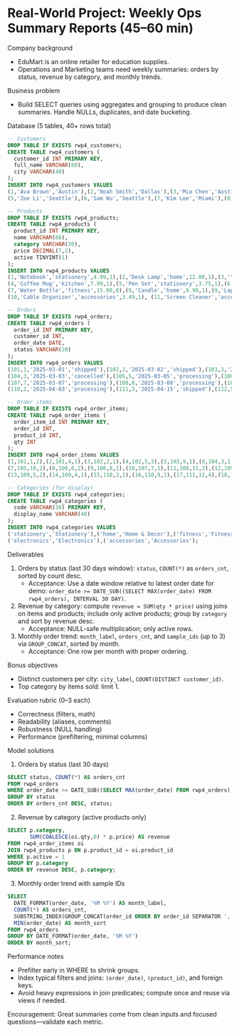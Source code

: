 # Real-World Project: Weekly Ops Summary Reports (45–60 min)

Company background
- EduMart is an online retailer for education supplies.
- Operations and Marketing teams need weekly summaries: orders by status, revenue by category, and monthly trends.

Business problem
- Build SELECT queries using aggregates and grouping to produce clean summaries. Handle NULLs, duplicates, and date bucketing.

Database (5 tables, 40+ rows total)
```sql
-- Customers
DROP TABLE IF EXISTS rwp4_customers;
CREATE TABLE rwp4_customers (
  customer_id INT PRIMARY KEY,
  full_name VARCHAR(60),
  city VARCHAR(40)
);
INSERT INTO rwp4_customers VALUES
(1,'Ava Brown','Austin'),(2,'Noah Smith','Dallas'),(3,'Mia Chen','Austin'),(4,'Leo Park',NULL),
(5,'Zoe Li','Seattle'),(6,'Sam Wu','Seattle'),(7,'Kim Lee','Miami'),(8,'Ivy Ray','Dallas');

-- Products
DROP TABLE IF EXISTS rwp4_products;
CREATE TABLE rwp4_products (
  product_id INT PRIMARY KEY,
  name VARCHAR(60),
  category VARCHAR(30),
  price DECIMAL(7,2),
  active TINYINT(1)
);
INSERT INTO rwp4_products VALUES
(1,'Notebook','stationery',4.99,1),(2,'Desk Lamp','home',12.00,1),(3,'Yoga Mat','fitness',24.50,1),
(4,'Coffee Mug','kitchen',7.99,1),(5,'Pen Set','stationery',3.75,1),(6,'Throw Pillow','home',18.00,1),
(7,'Water Bottle','fitness',15.00,0),(8,'Candle','home',9.99,1),(9,'Laptop Stand','electronics',29.99,1),
(10,'Cable Organizer','accessories',3.49,1), (11,'Screen Cleaner','accessories',5.49,1), (12,'Binder','stationery',2.99,1);

-- Orders
DROP TABLE IF EXISTS rwp4_orders;
CREATE TABLE rwp4_orders (
  order_id INT PRIMARY KEY,
  customer_id INT,
  order_date DATE,
  status VARCHAR(20)
);
INSERT INTO rwp4_orders VALUES
(101,1,'2025-03-01','shipped'),(102,2,'2025-03-02','shipped'),(103,3,'2025-03-02','processing'),
(104,3,'2025-03-03','cancelled'),(105,5,'2025-03-05','processing'),(106,6,'2025-03-06','shipped'),
(107,7,'2025-03-07','processing'),(108,8,'2025-03-08','processing'),(109,1,'2025-04-01','shipped'),
(110,2,'2025-04-03','processing'),(111,3,'2025-04-15','shipped'),(112,5,'2025-04-20','cancelled');

-- Order items
DROP TABLE IF EXISTS rwp4_order_items;
CREATE TABLE rwp4_order_items (
  order_item_id INT PRIMARY KEY,
  order_id INT,
  product_id INT,
  qty INT
);
INSERT INTO rwp4_order_items VALUES
(1,101,1,2),(2,101,4,1),(3,102,2,1),(4,102,5,3),(5,103,9,1),(6,104,3,1),
(7,105,10,2),(8,106,6,2),(9,106,8,1),(10,107,7,1),(11,108,11,2),(12,109,1,1),
(13,109,5,2),(14,109,4,1),(15,110,2,1),(16,110,9,1),(17,111,12,4),(18,112,3,1);

-- Categories (for display)
DROP TABLE IF EXISTS rwp4_categories;
CREATE TABLE rwp4_categories (
  code VARCHAR(30) PRIMARY KEY,
  display_name VARCHAR(40)
);
INSERT INTO rwp4_categories VALUES
('stationery','Stationery'),('home','Home & Decor'),('fitness','Fitness'),('kitchen','Kitchen'),
('electronics','Electronics'),('accessories','Accessories');
```

Deliverables
1) Orders by status (last 30 days window): `status`, `COUNT(*)` as `orders_cnt`, sorted by count desc.
   - Acceptance: Use a date window relative to latest order date for demo: `order_date >= DATE_SUB((SELECT MAX(order_date) FROM rwp4_orders), INTERVAL 30 DAY)`.
2) Revenue by category: compute `revenue = SUM(qty * price)` using joins on items and products; include only active products; group by `category` and sort by revenue desc.
   - Acceptance: NULL-safe multiplication; only active rows.
3) Monthly order trend: `month_label`, `orders_cnt`, and `sample_ids` (up to 3) via `GROUP_CONCAT`, sorted by month.
   - Acceptance: One row per month with proper ordering.

Bonus objectives
- Distinct customers per city: `city_label`, `COUNT(DISTINCT customer_id)`.
- Top category by items sold: limit 1.

Evaluation rubric (0–3 each)
- Correctness (filters, math)
- Readability (aliases, comments)
- Robustness (NULL handling)
- Performance (prefiltering, minimal columns)

Model solutions

1) Orders by status (last 30 days)
```sql
SELECT status, COUNT(*) AS orders_cnt
FROM rwp4_orders
WHERE order_date >= DATE_SUB((SELECT MAX(order_date) FROM rwp4_orders), INTERVAL 30 DAY)
GROUP BY status
ORDER BY orders_cnt DESC, status;
```

2) Revenue by category (active products only)
```sql
SELECT p.category,
       SUM(COALESCE(oi.qty,0) * p.price) AS revenue
FROM rwp4_order_items oi
JOIN rwp4_products p ON p.product_id = oi.product_id
WHERE p.active = 1
GROUP BY p.category
ORDER BY revenue DESC, p.category;
```

3) Monthly order trend with sample IDs
```sql
SELECT 
  DATE_FORMAT(order_date, '%M %Y') AS month_label,
  COUNT(*) AS orders_cnt,
  SUBSTRING_INDEX(GROUP_CONCAT(order_id ORDER BY order_id SEPARATOR ', '), ', ', 3) AS sample_ids,
  MIN(order_date) AS month_sort
FROM rwp4_orders
GROUP BY DATE_FORMAT(order_date, '%M %Y')
ORDER BY month_sort;
```

Performance notes
- Prefilter early in WHERE to shrink groups.
- Index typical filters and joins: `(order_date)`, `(product_id)`, and foreign keys.
- Avoid heavy expressions in join predicates; compute once and reuse via views if needed.

Encouragement: Great summaries come from clean inputs and focused questions—validate each metric.
